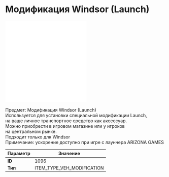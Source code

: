 # Модификация Windsor (Launch)

![Item Image](../img/1096.webp?raw=true)

Предмет: Модификация Windsor (Launch)<br>Используется для установки специальной модификации Launch,<br>на ваше личное транспортное средство как аксессуар.<br>Можно приобрести в игровом магазине или у игроков<br>на центральном рынке.<br>Подходит только для Windsor<br>Примечание: ускорение доступно при игре с лаунчера ARIZONA GAMES


| Параметр | Значение |
|----------|----------|
| **ID** | 1096 |
| **Тип** | ITEM_TYPE_VEH_MODIFICATION |

